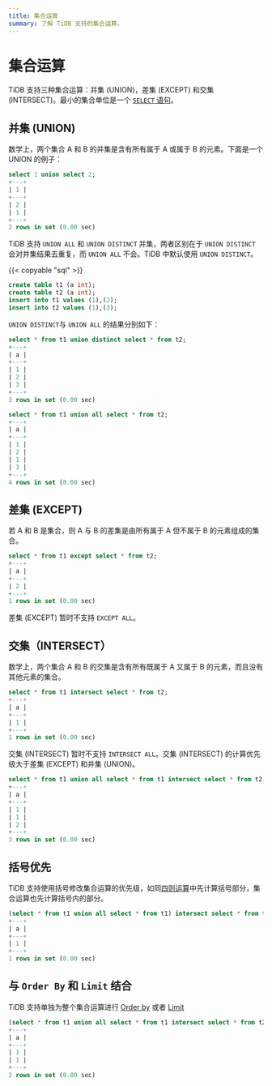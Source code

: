 ```yaml
---
title: 集合运算
summary: 了解 TiDB 支持的集合运算。
---
```


# 集合运算

TiDB 支持三种集合运算：并集 (UNION)，差集 (EXCEPT) 和交集 (INTERSECT)。最小的集合单位是一个 [`SELECT` 语句](/sql-statements/sql-statement-select.md)。

## 并集 (UNION)

数学上，两个集合 A 和 B 的并集是含有所有属于 A 或属于 B 的元素。下面是一个 UNION 的例子：

```sql
select 1 union select 2;
+---+
| 1 |
+---+
| 2 |
| 1 |
+---+
2 rows in set (0.00 sec)
```

TiDB 支持 `UNION ALL` 和 `UNION DISTINCT` 并集，两者区别在于 `UNION DISTINCT` 会对并集结果去重复，而 `UNION ALL` 不会。TiDB 中默认使用 `UNION DISTINCT`。

{{< copyable "sql" >}}

```sql
create table t1 (a int);
create table t2 (a int);
insert into t1 values (1),(2);
insert into t2 values (1),(3);
```

`UNION DISTINCT`与 `UNION ALL` 的结果分别如下：

```sql
select * from t1 union distinct select * from t2;
+---+
| a |
+---+
| 1 |
| 2 |
| 3 |
+---+
3 rows in set (0.00 sec)

select * from t1 union all select * from t2;
+---+
| a |
+---+
| 1 |
| 2 |
| 1 |
| 3 |
+---+
4 rows in set (0.00 sec)
```

## 差集 (EXCEPT)

若 A 和 B 是集合，则 A 与 B 的差集是由所有属于 A 但不属于 B 的元素组成的集合。

```sql
select * from t1 except select * from t2;
+---+
| a |
+---+
| 2 |
+---+
1 rows in set (0.00 sec)
```

差集 (EXCEPT) 暂时不支持 `EXCEPT ALL`。

## 交集（INTERSECT）

数学上，两个集合 A 和 B 的交集是含有所有既属于 A 又属于 B 的元素，而且没有其他元素的集合。

```sql
select * from t1 intersect select * from t2;
+---+
| a |
+---+
| 1 |
+---+
1 rows in set (0.00 sec)
```

交集 (INTERSECT) 暂时不支持 `INTERSECT ALL`。交集 (INTERSECT) 的计算优先级大于差集 (EXCEPT) 和并集 (UNION)。

```sql
select * from t1 union all select * from t1 intersect select * from t2;
+---+
| a |
+---+
| 1 |
| 1 |
| 2 |
+---+
3 rows in set (0.00 sec)
```

## 括号优先

TiDB 支持使用括号修改集合运算的优先级，如同[四则运算](https://zh.wikipedia.org/zh-hans/%E5%9B%9B%E5%88%99%E8%BF%90%E7%AE%97)中先计算括号部分，集合运算也先计算括号内的部分。

```sql
(select * from t1 union all select * from t1) intersect select * from t2;
+---+
| a |
+---+
| 1 |
+---+
1 rows in set (0.00 sec)
```

## 与 `Order By` 和 `Limit` 结合

TiDB 支持单独为整个集合运算进行 [Order by](/media/sqlgram/OrderByOptional.png) 或者 [Limit](/media/sqlgram/OrderByOptional.png)

```sql
(select * from t1 union all select * from t1 intersect select * from t2) order by a limit 2;
+---+
| a |
+---+
| 1 |
| 1 |
+---+
2 rows in set (0.00 sec)
```
